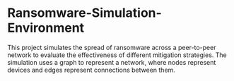 # Ransomware-Simulation-Environment
This project simulates the spread of ransomware across a peer-to-peer network to evaluate the effectiveness of different mitigation strategies. The simulation uses a graph to represent a network, where nodes represent devices and edges represent connections between them.
